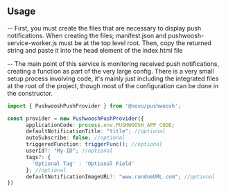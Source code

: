 ## Usage

-- First, you must create the files that are necessary to display push notifications. When creating the files; manifest.json and pushwoosh-service-worker.js must be at the top level root. Then, copy the returned string and paste it into the head element of the index.html file

-- The main point of this service is monitoring received push notifications, creating a function as part of the very large config. There is a very small setup process involving code, it's mainly just including the integrated files at the root of the project, though most of the configuration can be done in the constructor.

```ts
import { PushwooshPushProvider } from '@novu/pushwoosh';

const provider = new PushwooshPushProvider({
      applicationCode: process.env.PUSHWOOSH_APP_CODE;
      defaultNotificationTitle: "title"; //optional
      autoSubscribe: false; //optional
      triggeredFunction: triggerFunc(); //optional
      userId?: "My-ID"; //optional
      tags?: {
        'Optional Tag' : 'Optional Field'
      }; //optional
      defaultNotificationImageURL?: "www.randomURL.com"; //optional
})

```
